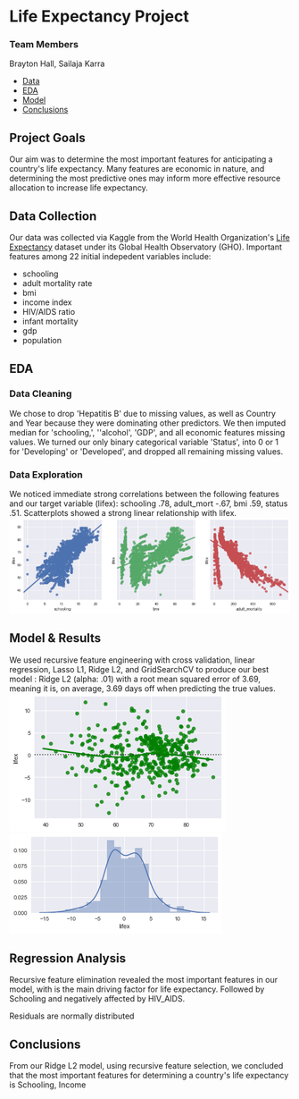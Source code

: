 
# Life Expectancy Project

### Team Members
Brayton Hall, Sailaja Karra

- [Data](#data)
- [EDA](#eda)
- [Model](#model)
- [Conclusions](#concl)

## Project Goals
Our aim was to determine the most important features for anticipating a country's life expectancy. Many features are economic in nature, and determining the most predictive ones may inform more effective resource allocation to increase life expectancy. 

## Data Collection <a name='data'></a>
Our data was collected via Kaggle from the World Health Organization's [Life Expectancy](https://www.kaggle.com/kumarajarshi/life-expectancy-who) dataset under its Global Health Observatory (GHO). Important features among 22 initial indepedent variables include:
- schooling
- adult mortality rate
- bmi
- income index
- HIV/AIDS ratio
- infant mortality
- gdp
- population

## EDA <a name='eda'></a>


### Data Cleaning
We chose to drop 'Hepatitis B' due to missing values, as well as Country and Year because they were dominating other predictors. We then imputed median for 'schooling,', ''alcohol', 'GDP', and all economic features missing values. We turned our only binary categorical variable 'Status', into 0 or 1 for 'Developing' or 'Developed', and dropped all remaining missing values.

### Data Exploration
We noticed immediate strong correlations between the following features and our target variable (lifex): schooling .78, adult_mort -.67, bmi .59, status .51. Scatterplots showed a strong linear relationship with lifex. 
![linear_vars](school_bmi_admort.png)

## Model & Results <a name='model'></a>
We used recursive feature engineering with cross validation, linear regression, Lasso L1, Ridge L2, and GridSearchCV to produce our best model : Ridge L2 (alpha: .01) with a root mean squared error of 3.69, meaning it is, on average, 3.69 days off when predicting the true values.  
![residscatter](residualscatter.png)![residdist](residualdist.png)

## Regression Analysis
Recursive feature elimination revealed the most important features in our model, with is the main driving factor for life expectancy. Followed by Schooling and negatively affected by HIV_AIDS.

Residuals are normally distributed 


## Conclusions <a name='conclusions'></a>
From our Ridge L2 model, using recursive feature selection, we concluded that the most important features for determining a country's life expectancy is Schooling, Income 
